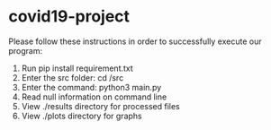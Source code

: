 # covid19-project

Please follow these instructions in order to successfully execute our program:
1. Run pip install requirement.txt 
1. Enter the src folder:   cd /src
2. Enter the command:      python3 main.py
3. Read null information on command line
4. View ./results directory for processed files
5. View ./plots directory for graphs
